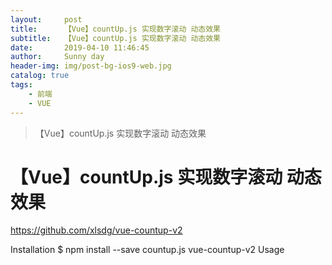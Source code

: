 ```yaml
---
layout:     post
title:      【Vue】countUp.js 实现数字滚动 动态效果
subtitle:   【Vue】countUp.js 实现数字滚动 动态效果
date:       2019-04-10 11:46:45
author:     Sunny day
header-img: img/post-bg-ios9-web.jpg
catalog: true
tags:
    - 前端
    - VUE
---
```


>【Vue】countUp.js 实现数字滚动 动态效果

# 【Vue】countUp.js 实现数字滚动 动态效果

https://github.com/xlsdg/vue-countup-v2
 
Installation $ npm install --save countup.js vue-countup-v2 Usage <template> <div class="iCountUp"> <ICountUp :endVal="endVal" :options="options" @ready="onReady" /> </div> </template> <script type="text/babel"> import ICountUp from 'vue-countup-v2'; export default { name: 'demo', components: { ICountUp }, data() { return { endVal: 120500, options: { useEasing: true, useGrouping: true, separator: ',', decimal: '.', prefix: '', suffix: '' } }; }, methods: { onReady: function(instance, CountUp) { const that = this; instance.update(that.endVal + 100); } } }; </script> <style scoped> .iCountUp { font-size: 12em; margin: 0; color: /#4d63bc; } </style>

 


